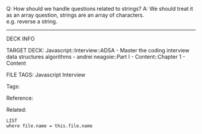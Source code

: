 Q: How should we handle questions related to strings?
A: We should treat it as an array question, strings are an array of characters.  
e.g. reverse a string.
<!--ID: 1690026321856-->

---

DECK INFO

TARGET DECK: Javascript::Interview::ADSA - Master the coding interview data structures algorithms - andrei neagoie::Part I - Content::Chapter 1 - Content

FILE TAGS: Javascript Interview

Tags:

Reference:

Related:

```dataview
LIST
where file.name = this.file.name
```
